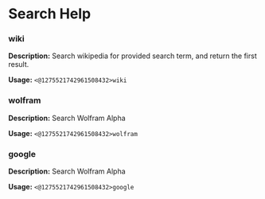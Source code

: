 # Search Help

### wiki

**Description:** Search wikipedia for provided search term, and return the first result.

**Usage:** `<@1275521742961508432>wiki`

### wolfram

**Description:** Search Wolfram Alpha

**Usage:** `<@1275521742961508432>wolfram`

### google

**Description:** Search Wolfram Alpha

**Usage:** `<@1275521742961508432>google`

